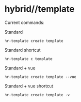# hybrid//template

Current commands:

Standard
```
hr-template create template
```
Standard shortcut
```
hr-template c template
```
Standard + vue
```
hr-template create template --vue
```
Standard + vue shortcut
```
hr-template create template -v
```


